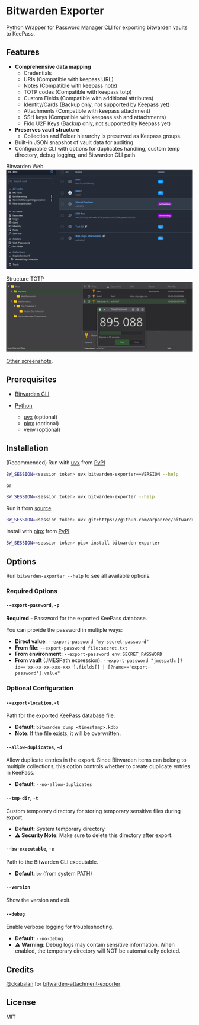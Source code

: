 # Bitwarden Exporter

Python Wrapper for [Password Manager CLI](https://bitwarden.com/help/cli/) for exporting bitwarden vaults to KeePass.

## Features

- **Comprehensive data mapping**
  - Credentials
  - URIs (Compatible with keepass URL)
  - Notes (Compatible with keepass note)
  - TOTP codes (Compatible with keepass totp)
  - Custom Fields (Compatible with additional attributes)
  - Identity/Cards (Backup only, not supported by Keepass yet)
  - Attachments (Compatible with keepass attachment)
  - SSH keys (Compatible with keepass ssh and attachments)
  - Fido U2F Keys (Backup only, not supported by Keepass yet)
- **Preserves vault structure**
  - Collection and Folder hierarchy is preserved as Keepass groups.
- Built-in JSON snapshot of vault data for auditing.
- Configurable CLI with options for duplicates handling, custom temp directory, debug logging, and Bitwarden CLI path.

Bitwarden Web
![Bitwarden Web](./docs/Screenshot_webvault.png 'Bitwarden Web')

Structure TOTP
![Structure TOTP](./docs/Screenshot_structure_totp.png 'Structure TOTP')

[Other screenshots](./docs/screenshots.md).

## Prerequisites

- [Bitwarden CLI](https://bitwarden.com/help/article/cli/#download-and-install)

- [Python](https://www.python.org/)
  - [uvx](https://docs.astral.sh/uv/guides/tools/) (optional)
  - [pipx](https://github.com/pypa/pipx) (optional)
  - venv (optional)

## Installation

(Recommended) Run with [uvx](https://docs.astral.sh/uv/guides/tools/)
from [PyPI](https://pypi.org/project/bitwarden-exporter/)

```bash
BW_SESSION=<session token> uvx bitwarden-exporter==VERSION --help
```

or

```bash
BW_SESSION=<session token> uvx bitwarden-exporter --help
```

Run it from [source](https://github.com/arpanrec/bitwarden-exporter)

```bash
BW_SESSION=<session token> uvx git+https://github.com/arpanrec/bitwarden-exporter.git@main bitwarden-exporter --help
```

Install with [pipx](https://github.com/pypa/pipx) from [PyPI](https://pypi.org/project/bitwarden-exporter/)

```bash
BW_SESSION=<session token> pipx install bitwarden-exporter
```

## Options

Run `bitwarden-exporter --help` to see all available options.

### Required Options

#### `--export-password`, `-p`

**Required** - Password for the exported KeePass database.

You can provide the password in multiple ways:

- **Direct value**: `--export-password "my-secret-password"`
- **From file**: `--export-password file:secret.txt`
- **From environment**: `--export-password env:SECRET_PASSWORD`
- **From vault** (JMESPath expression):
  `--export-password "jmespath:[?id=='xx-xx-xx-xxx-xxx'].fields[] | [?name=='export-password'].value"`

### Optional Configuration

#### `--export-location`, `-l`

Path for the exported KeePass database file.

- **Default**: `bitwarden_dump_<timestamp>.kdbx`
- **Note**: If the file exists, it will be overwritten.

#### `--allow-duplicates`, `-d`

Allow duplicate entries in the export. Since Bitwarden items can belong to multiple collections, this option controls
whether to create duplicate entries in KeePass.

- **Default**: `--no-allow-duplicates`

#### `--tmp-dir`, `-t`

Custom temporary directory for storing temporary sensitive files during export.

- **Default**: System temporary directory
- **⚠️ Security Note**: Make sure to delete this directory after export.

#### `--bw-executable`, `-e`

Path to the Bitwarden CLI executable.

- **Default**: `bw` (from system PATH)

#### `--version`

Show the version and exit.

#### `--debug`

Enable verbose logging for troubleshooting.

- **Default**: `--no-debug`
- **⚠️ Warning**: Debug logs may contain sensitive information. When enabled, the temporary directory will NOT be
  automatically deleted.

## Credits

[@ckabalan](https://github.com/ckabalan)
for [bitwarden-attachment-exporter](https://github.com/ckabalan/bitwarden-attachment-exporter)

## License

MIT
